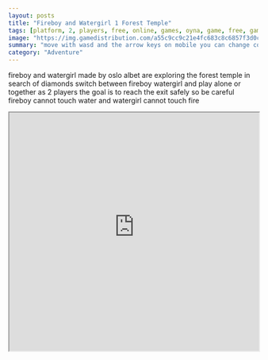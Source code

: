```yaml
---
layout: posts
title: "Fireboy and Watergirl 1 Forest Temple"
tags: [platform, 2, players, free, online, games, oyna, game, free, games, play, play, games]
image: "https://img.gamedistribution.com/a55c9cc9c21e4fc683c8c6857f3d0c75-512x384.jpeg"
summary: "move with wasd and the arrow keys on mobile you can change controls in the options menu  free online games oyna game free games play play games"
category: "Adventure"
---
```


fireboy and watergirl made by oslo albet are exploring the forest temple in search of diamonds switch between fireboy watergirl and play alone or together as 2 players the goal is to reach the exit safely so be careful fireboy cannot touch water and watergirl cannot touch fire

<iframe width="100%" height="480px;" src="https://html5.gamedistribution.com/a55c9cc9c21e4fc683c8c6857f3d0c75/"></iframe>